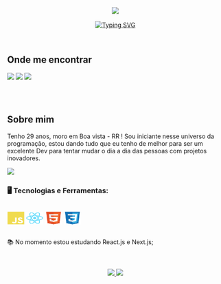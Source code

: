 <div align="center">
<img src="https://i.imgur.com/fINRe8H.png">
 
[![Typing SVG](https://readme-typing-svg.herokuapp.com?duration=3000&color=E85C7E&background=FF000000&center=true&lines=++++++++++++++++++++++Eae+Dev!;Bem+vindo+ao+meu+perfil+GitHub)](https://git.io/typing-svg)

  </div>
</br>


<div dsplay="inline-block">
 
 ## Onde me encontrar
  <a href="https://instagram.com/kelvyn7franca" target="_blank"><img src="https://img.shields.io/badge/-Instagram-%23E4405F?style=for-the-badge&logo=instagram&logoColor=white" target="_blank"></a>
  <a href = "mailto:kelvynfranca@live.com"><img src="https://img.shields.io/badge/-Gmail-%23333?style=for-the-badge&logo=gmail&logoColor=white" target="_blank"></a>
  <a href="www.linkedin.com/in/kelvyn-frança-72a815228" target="_blank"><img src="https://img.shields.io/badge/-LinkedIn-%230077B5?style=for-the-badge&logo=linkedin&logoColor=white" target="_blank"></a> 
</div>





</br>
</br>

## Sobre mim 

Tenho 29 anos, moro em Boa vista - RR ! Sou iniciante nesse universo da programação, estou dando tudo que eu tenho de melhor para ser um excelente Dev para tentar mudar o dia a dia das pessoas com projetos inovadores.


  <img src="https://super.abril.com.br/wp-content/uploads/2016/09/super_imggato_digitando_0.gif" width="350">


### 🖥️ Tecnologias e Ferramentas: 
<div style="display: inline_block"><br>
  <img align="center" alt="kelvyn-Js" height="30" width="40" src="https://raw.githubusercontent.com/devicons/devicon/master/icons/javascript/javascript-plain.svg">
  <img align="center" alt="kelvyn-React" height="30" width="40" src="https://raw.githubusercontent.com/devicons/devicon/master/icons/react/react-original.svg">
  <img align="center" alt="kelvyn-HTML" height="30" width="40" src="https://raw.githubusercontent.com/devicons/devicon/master/icons/html5/html5-original.svg">
  <img align="center" alt="kelvyn-CSS" height="30" width="40" src="https://raw.githubusercontent.com/devicons/devicon/master/icons/css3/css3-original.svg">
  

</div>


</br>
<div display="inline-block">
 <p align="left">📚 No momento estou estudando React.js e Next.js;</p>
</div>

</br>
</br>


<div align="center">
  <a href="https://github.com/rafaballerini">
  <img height="150em" src="https://github-readme-stats.vercel.app/api?username=kelvynfranca&show_icons=true&theme=dracula&include_all_commits=true&count_private=true"/>
  <img height="150em" src="https://github-readme-stats.vercel.app/api/top-langs/?username=kelvynfranca&layout=compact&langs_count=7&theme=dracula"/>
</div>




